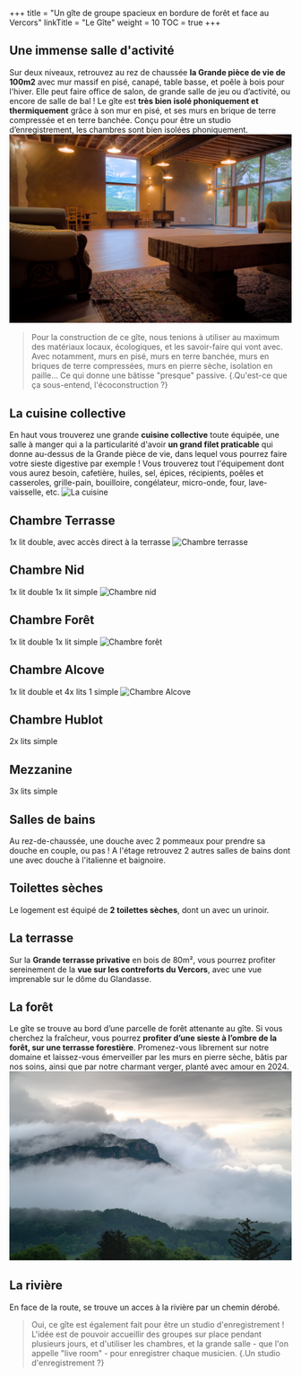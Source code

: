 +++
title = "Un gîte de groupe spacieux en bordure de forêt et face au Vercors"
linkTitle = "Le Gîte"
weight = 10 
TOC = true
+++

## Une immense salle d'activité
Sur deux niveaux, retrouvez au rez de chaussée **la Grande pièce de vie de 100m2** avec mur massif en pisé, canapé, table basse, et poêle à bois pour l'hiver. Elle peut faire office de salon, de grande salle de jeu ou d’activité, ou encore de salle de bal !
Le gîte est **très bien isolé phoniquement et thermiquement** grâce à son mur en pisé, et ses murs en brique de terre compressée et en terre banchée. Conçu pour être un studio d’enregistrement, les chambres sont bien isolées phoniquement.
![La Grande Salle](Grandesalle2.jpg)

> Pour la construction de ce gîte, nous tenions à utiliser au maximum des matériaux locaux, écologiques, et les savoir-faire qui vont avec. Avec notamment, murs en pisé, murs en terre banchée, murs en briques de terre compressées, murs en pierre sèche, isolation en paille... Ce qui donne une bâtisse "presque" passive.
{.Qu'est-ce que ça sous-entend, l'écoconstruction ?}

## La cuisine collective
En haut vous trouverez une grande **cuisine collective** toute équipée, une salle à manger qui a la particularité d'avoir **un grand filet praticable** qui donne au-dessus de la Grande pièce de vie, dans lequel vous pourrez faire votre sieste digestive par exemple ! Vous trouverez tout l'équipement dont vous aurez besoin, cafetière, huiles, sel, épices, récipients, poêles et casseroles, grille-pain, bouilloire, congélateur,  micro-onde, four, lave-vaisselle, etc.
![La cuisine](Cusine.jpg)

## Chambre Terrasse 
1x lit double, avec accès direct à la terrasse
![Chambre terrasse](chambresterrasse.jpg)

## Chambre Nid
1x lit double 1x lit simple
![Chambre nid](chambrenid.jpg)

## Chambre Forêt
1x lit double 1x lit simple
![Chambre forêt](chambreforet.jpg)


## Chambre Alcove
1x lit double et 4x lits 1 simple
![Chambre Alcove](chambrealcove.jpg)

## Chambre Hublot
2x lits simple

## Mezzanine
3x lits simple

## Salles de bains
Au rez-de-chaussée, une douche avec 2 pommeaux pour prendre sa douche en couple, ou pas !
A l'étage retrouvez 2 autres salles de bains dont une avec douche à l'italienne et baignoire.

## Toilettes sèches
Le logement est équipé de **2 toilettes sèches**, dont un avec un urinoir.

## La terrasse
Sur la **Grande terrasse privative** en bois de 80m², vous pourrez profiter sereinement de la **vue sur les contreforts du Vercors**, avec une vue imprenable sur le dôme du Glandasse.

## La forêt
Le gîte se trouve au bord d’une parcelle de forêt attenante au gîte. Si vous cherchez la fraîcheur, vous pourrez **profiter d’une sieste à l’ombre de la forêt, sur une terrasse forestière**. Promenez-vous librement sur notre domaine et laissez-vous émerveiller par les murs en pierre sèche, bâtis par nos soins, ainsi que par notre charmant verger, planté avec amour en 2024.
![Vue depuis le gite](vuemontagne.jpg)

## La rivière
En face de la route, se trouve un acces à la rivière par un chemin dérobé.

> Oui, ce gîte est également fait pour être un studio d'enregistrement ! L'idée est de pouvoir accueillir des groupes sur place pendant plusieurs jours, et d'utiliser les chambres, et la grande salle - que l'on appelle "live room" - pour enregistrer chaque musicien.
{.Un studio d'enregistrement ?}
